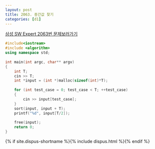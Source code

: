 ```yaml
---
layout: post
title: 2063. 중간값 찾기
categories: [d1]
---
```

[삼성 SW Expert 2063번 문제보러가기](https://swexpertacademy.com/main/code/problem/problemDetail.do?contestProbId=AV5QPsXKA2UDFAUq&categoryId=AV5QPsXKA2UDFAUq&categoryType=CODE)

```cpp
#include<iostream>
#include <algorithm>
using namespace std;
 
int main(int argc, char** argv)
{
    int T;
    cin >> T;
    int *input = (int *)malloc(sizeof(int)*T);
 
    for (int test_case = 0; test_case < T; ++test_case)
    {
        cin >> input[test_case];
    }
    sort(input, input + T);
    printf("%d", input[T/2]);
 
    free(input);
    return 0;
}
```

{% if site.dispus-shortname %}{% include dispus.html %}{% endif %}